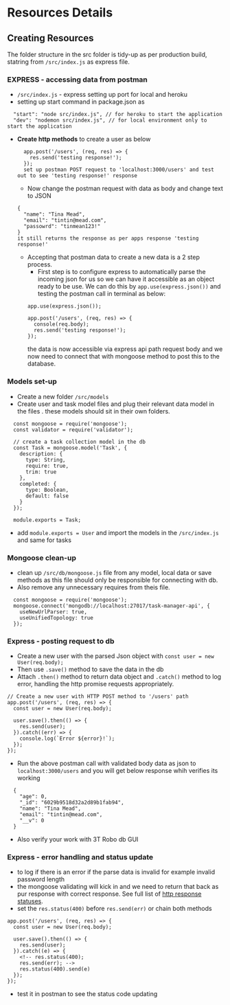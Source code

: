 # Resources Details

## Creating Resources
The folder structure in the src folder is tidy-up as per production build, statring from `/src/index.js` as express file.

### EXPRESS - accessing data from postman
  - `/src/index.js` - express setting up port for local and heroku
  - setting up start command in package.json as 
  ```
    "start": "node src/index.js", // for heroku to start the application
    "dev": "nodemon src/index.js", // for local environment only to start the application
  ```
  - **Create http methods** to create a user as below
    ```
      app.post('/users', (req, res) => {
        res.send('testing response!');
      }); 
      set up postman POST request to 'localhost:3000/users' and test out to see 'testing response!' response
    ```
    - Now change the postman request with data as body and change text to JSON
    ```
    {
      "name": "Tina Mead",
      "email": "tintin@mead.com",
      "passowrd": "tinmean123!"
    }
    it still returns the response as per apps response 'testing response!'
    ``` 
    - Accepting that postman data to create a new data is a 2 step process.
      - First step is to configure express to automatically parse the incoming json for us so we can have it accessible as an object ready to be use. We can do this by `app.use(express.json())` and testing the postman call in terminal as below:
      ```
      app.use(express.json());

      app.post('/users', (req, res) => {
        console(req.body);
        res.send('testing response!');
      });
      ```
      the data is now accessible via express api path request body and we now need to connect that with mongoose method to post this to the database.


### Models set-up
  - Create a new folder `/src/models`
  - Create user and task model files and plug their relevant data model in the files . these models should sit in their own folders.
  ```
    const mongoose = require('mongoose');
    const validator = require('validator');

    // create a task collection model in the db
    const Task = mongoose.model('Task', {
      description: {
        type: String,
        require: true,
        trim: true
      },
      completed: {
        type: Boolean,
        default: false
      }
    });

    module.exports = Task;
  ```
  - add `module.exports = User` and import the models in the `/src/index.js` and same for tasks


### Mongoose clean-up
  - clean up `/src/db/mongoose.js` file from any model, local data or save methods as this file should only be responsible for connecting with db.
  - Also remove any unnecessary requires from theis file.
  ```
    const mongoose = require('mongoose');
    mongoose.connect('mongodb://localhost:27017/task-manager-api', {
      useNewUrlParser: true,
      useUnifiedTopology: true
    });
  ```

### Express - posting request to db
  - Create a new user with the parsed Json object with `const user = new User(req.body);`
  - Then use `.save()` method to save the data in the db
  - Attach `.then()` method to return data object and `.catch()` method to log error, handling the http promise requests appropriately.
  ```
  // Create a new user with HTTP POST method to '/users' path
  app.post('/users', (req, res) => {
    const user = new User(req.body);

    user.save().then(() => {
      res.send(user);
    }).catch((err) => {
      console.log(`Error ${error}!`);
    });
  }); 
  ```
  - Run the above postman call with validated body data as json to `localhost:3000/users` and you will get below response whih verifies its working
  ```
    {
      "age": 0,
      "_id": "6029b9518d32a2d89b1fab94",
      "name": "Tina Mead",
      "email": "tintin@mead.com",
      "__v": 0
    }
  ```
  - Also verify your work with 3T Robo db GUI

### Express - error handling and status update
  - to log if there is an error if the parse data is invalid for example invalid password length
  - the mongoose validating will kick in and we need to return that back as pur response with correct response. See full list of [http response statuses](https://httpstatuses.com/).
  - set the `res.status(400)` before `res.send(err)` or chain both methods
  ```
  app.post('/users', (req, res) => {
    const user = new User(req.body);

    user.save().then(() => {
      res.send(user);
    }).catch((e) => {
      <!-- res.status(400);
      res.send(err); -->
      res.status(400).send(e)
    });
  }); 
  ```
  - test it in postman to see the status code updating